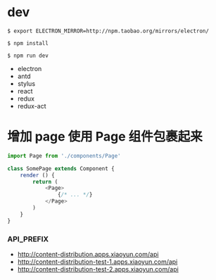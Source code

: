 # dev

`$ export ELECTRON_MIRROR=http://npm.taobao.org/mirrors/electron/`

`$ npm install`

`$ npm run dev`

- electron
- antd
- stylus
- react
- redux
- redux-act


# 增加 page 使用 Page 组件包裹起来
```javascript
import Page from './components/Page'

class SomePage extends Component {
    render () {
        return (
            <Page>
                {/* ... */}
            </Page>
        )
    }
}

```


### API_PREFIX
- http://content-distribution.apps.xiaoyun.com/api
- http://content-distribution-test-1.apps.xiaoyun.com/api
- http://content-distribution-test-2.apps.xiaoyun.com/api
